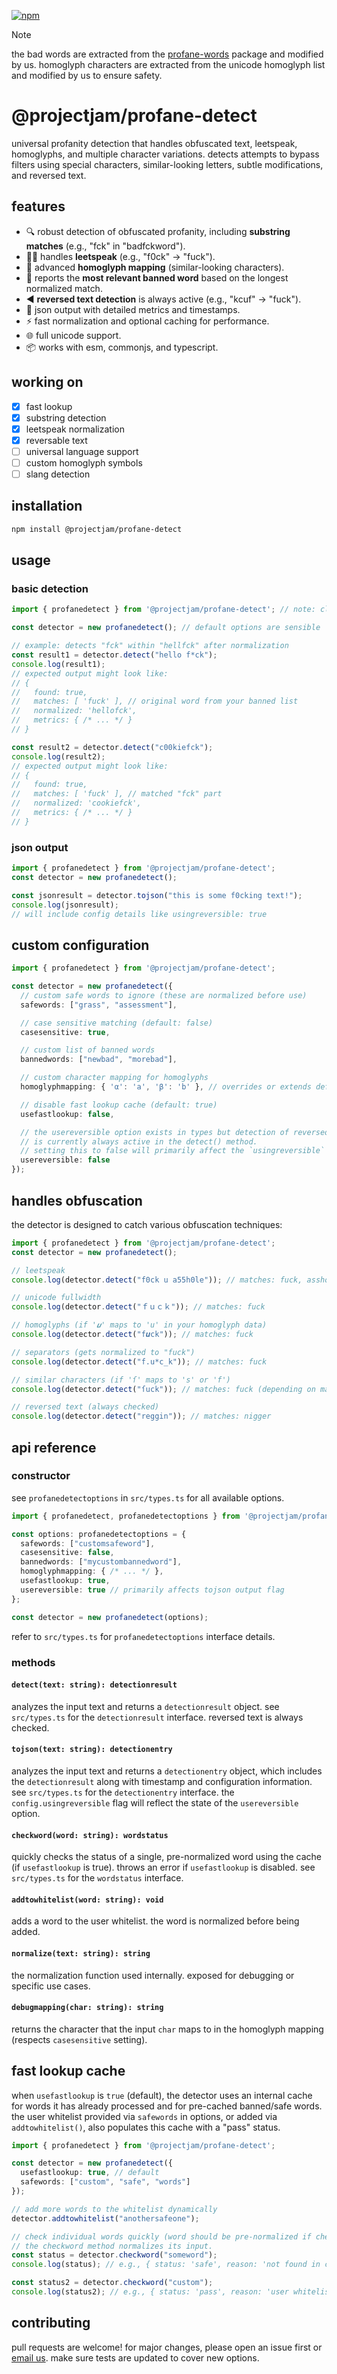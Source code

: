 [![npm](https://nodei.co/npm/@projectjam/profane-detect.png?downloads=true&downloadrank=true&stars=true)](https://nodei.co/npm/@projectjam/profane-detect/)

> [!note]
> the bad words are extracted from the [profane-words](https://github.com/zacanger/profane-words) package and modified by us.
> homoglyph characters are extracted from the unicode homoglyph list and modified by us to ensure safety.

# @projectjam/profane-detect

universal profanity detection that handles obfuscated text, leetspeak, homoglyphs, and multiple character variations. detects attempts to bypass filters using special characters, similar-looking letters, subtle modifications, and reversed text.

## features

* 🔍 robust detection of obfuscated profanity, including **substring matches** (e.g., "fck" in "badfckword").
* 🧑‍💻 handles **leetspeak** (e.g., "f0ck" -> "fuck").
* 🔄 advanced **homoglyph mapping** (similar-looking characters).
* 🎯 reports the **most relevant banned word** based on the longest normalized match.
* ◀️ **reversed text detection** is always active (e.g., "kcuf" -> "fuck").
* 📝 json output with detailed metrics and timestamps.
* ⚡ fast normalization and optional caching for performance.
* 🌐 full unicode support.
* 📦 works with esm, commonjs, and typescript.

## working on

* [x] fast lookup
* [x] substring detection
* [x] leetspeak normalization
* [x] reversable text
* [ ] universal language support
* [ ] custom homoglyph symbols
* [ ] slang detection

## installation

```bash
npm install @projectjam/profane-detect
```

## usage

### basic detection

```javascript
import { profanedetect } from '@projectjam/profane-detect'; // note: class name is profanedetect

const detector = new profanedetect(); // default options are sensible

// example: detects "fck" within "hellfck" after normalization
const result1 = detector.detect("hello f*ck");
console.log(result1);
// expected output might look like:
// {
//   found: true,
//   matches: [ 'fuck' ], // original word from your banned list
//   normalized: 'hellofck',
//   metrics: { /* ... */ }
// }

const result2 = detector.detect("c00kiefck");
console.log(result2);
// expected output might look like:
// {
//   found: true,
//   matches: [ 'fuck' ], // matched "fck" part
//   normalized: 'cookiefck',
//   metrics: { /* ... */ }
// }
```

### json output

```javascript
import { profanedetect } from '@projectjam/profane-detect';
const detector = new profanedetect();

const jsonresult = detector.tojson("this is some f0cking text!");
console.log(jsonresult);
// will include config details like usingreversible: true
```

## custom configuration

```typescript
import { profanedetect } from '@projectjam/profane-detect';

const detector = new profanedetect({
  // custom safe words to ignore (these are normalized before use)
  safewords: ["grass", "assessment"],

  // case sensitive matching (default: false)
  casesensitive: true,

  // custom list of banned words
  bannedwords: ["newbad", "morebad"],

  // custom character mapping for homoglyphs
  homoglyphmapping: { 'α': 'a', 'β': 'b' }, // overrides or extends default

  // disable fast lookup cache (default: true)
  usefastlookup: false,

  // the usereversible option exists in types but detection of reversed text
  // is currently always active in the detect() method.
  // setting this to false will primarily affect the `usingreversible` flag in tojson() output.
  usereversible: false
});
```

## handles obfuscation

the detector is designed to catch various obfuscation techniques:

```javascript
import { profanedetect } from '@projectjam/profane-detect';
const detector = new profanedetect();

// leetspeak
console.log(detector.detect("f0ck u a55h0le")); // matches: fuck, asshole

// unicode fullwidth
console.log(detector.detect("ｆｕｃｋ")); // matches: fuck

// homoglyphs (if '𝒖' maps to 'u' in your homoglyph data)
console.log(detector.detect("f𝒖ck")); // matches: fuck

// separators (gets normalized to "fuck")
console.log(detector.detect("f.u*c_k")); // matches: fuck

// similar characters (if 'ſ' maps to 's' or 'f')
console.log(detector.detect("ſuck")); // matches: fuck (depending on mapping)

// reversed text (always checked)
console.log(detector.detect("reggin")); // matches: nigger
```

## api reference

### constructor

see `profanedetectoptions` in `src/types.ts` for all available options.

```typescript
import { profanedetect, profanedetectoptions } from '@projectjam/profane-detect';

const options: profanedetectoptions = {
  safewords: ["customsafeword"],
  casesensitive: false,
  bannedwords: ["mycustombannedword"],
  homoglyphmapping: { /* ... */ },
  usefastlookup: true,
  usereversible: true // primarily affects tojson output flag
};

const detector = new profanedetect(options);
```
refer to `src/types.ts` for `profanedetectoptions` interface details.

### methods

#### `detect(text: string): detectionresult`

analyzes the input text and returns a `detectionresult` object.
see `src/types.ts` for the `detectionresult` interface. reversed text is always checked.

#### `tojson(text: string): detectionentry`

analyzes the input text and returns a `detectionentry` object, which includes the `detectionresult` along with timestamp and configuration information.
see `src/types.ts` for the `detectionentry` interface. the `config.usingreversible` flag will reflect the state of the `usereversible` option.

#### `checkword(word: string): wordstatus`

quickly checks the status of a single, pre-normalized word using the cache (if `usefastlookup` is true). throws an error if `usefastlookup` is disabled.
see `src/types.ts` for the `wordstatus` interface.

#### `addtowhitelist(word: string): void`

adds a word to the user whitelist. the word is normalized before being added.

#### `normalize(text: string): string`

the normalization function used internally. exposed for debugging or specific use cases.

#### `debugmapping(char: string): string`

returns the character that the input `char` maps to in the homoglyph mapping (respects `casesensitive` setting).

## fast lookup cache

when `usefastlookup` is `true` (default), the detector uses an internal cache for words it has already processed and for pre-cached banned/safe words.
the user whitelist provided via `safewords` in options, or added via `addtowhitelist()`, also populates this cache with a "pass" status.

```typescript
import { profanedetect } from '@projectjam/profane-detect';

const detector = new profanedetect({
  usefastlookup: true, // default
  safewords: ["custom", "safe", "words"]
});

// add more words to the whitelist dynamically
detector.addtowhitelist("anothersafeone");

// check individual words quickly (word should be pre-normalized if checking directly)
// the checkword method normalizes its input.
const status = detector.checkword("someword");
console.log(status); // e.g., { status: 'safe', reason: 'not found in cache' }

const status2 = detector.checkword("custom");
console.log(status2); // e.g., { status: 'pass', reason: 'user whitelist' }
```

## contributing

pull requests are welcome! for major changes, please open an issue first or [email us](mailto:contact@project-jam.is-a.dev). make sure tests are updated to cover new options.
